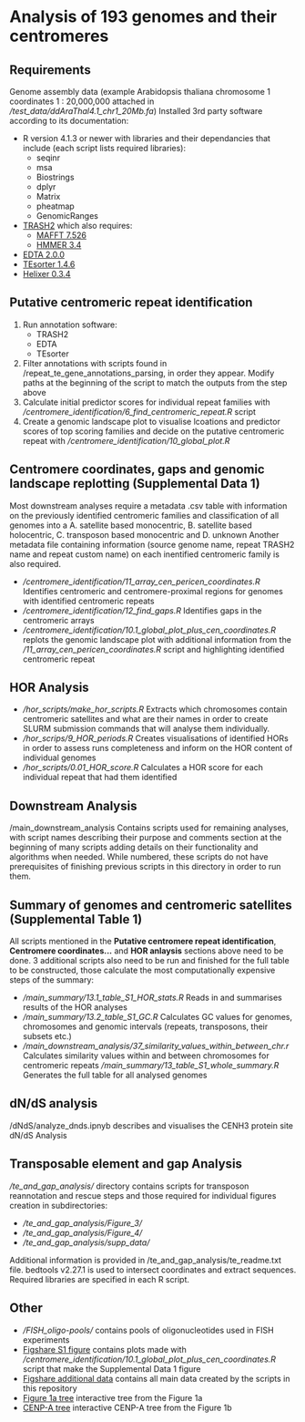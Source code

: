 # Analysis of 193 genomes and their centromeres
## Requirements
Genome assembly data (example Arabidopsis thaliana chromosome 1 coordinates 1 : 20,000,000 attached in _/test_data/ddAraThal4.1_chr1_20Mb.fa_)
Installed 3rd party software according to its documentation:
* R version 4.1.3 or newer with libraries and their dependancies that include (each script lists required libraries):
	* seqinr
	* msa
	* Biostrings
	* dplyr
	* Matrix
	* pheatmap
	* GenomicRanges
* [TRASH2](https://github.com/vlothec/TRASH_2) which also requires:
	* [MAFFT 7.526](https://mafft.cbrc.jp/alignment/software/)
	* [HMMER 3.4](http://hmmer.org/download.html)
* [EDTA 2.0.0](https://github.com/oushujun/EDTA)
* [TEsorter 1.4.6](https://github.com/zhangrengang/TEsorter)
* [Helixer 0.3.4](https://github.com/weberlab-hhu/Helixer)
## Putative centromeric repeat identification
1. Run annotation software:
	* TRASH2
	* EDTA
	* TEsorter
2. Filter annotations with scripts found in /repeat_te_gene_annotations_parsing, in order they appear. Modify paths at the beginning of the script to match the outputs from the step above
3. Calculate initial predictor scores for individual repeat families with _/centromere_identification/6_find_centromeric_repeat.R_ script
4. Create a genomic landscape plot to visualise lcoations and predictor scores of top scoring families and decide on the putative centromeric repeat with _/centromere_identification/10_global_plot.R_
## Centromere coordinates, gaps and genomic landscape replotting (Supplemental Data 1)
Most downstream analyses require a metadata .csv table with information on the previously identified centromeric families and classification of all genomes into a A. satellite based monocentric, B. satellite based holocentric, C. transposon based monocentric and D. unknown
Another metadata file containing information (source genome name, repeat TRASH2 name and repeat custom name) on each inentified centromeric family is also required.
* _/centromere_identification/11_array_cen_pericen_coordinates.R_ Identifies centromeric and centromere-proximal regions for genomes with identified centromeric repeats
* _/centromere_identification/12_find_gaps.R_ Identifies gaps in the centromeric arrays
* _/centromere_identification/10.1_global_plot_plus_cen_coordinates.R_ replots the genomic landscape plot with additional information from the _/11_array_cen_pericen_coordinates.R_ script and highlighting identified centromeric repeat
## HOR Analysis
* _/hor_scripts/make_hor_scripts.R_ Extracts which chromosomes contain centromeric satellites and what are their names in order to create SLURM submission commands that will analyse them individually.
* _/hor_scrips/9_HOR_periods.R_ Creates visualisations of identified HORs in order to assess runs completeness and inform on the HOR content of individual genomes
* _/hor_scripts/0.01_HOR_score.R_ Calculates a HOR score for each individual repeat that had them identified 
## Downstream Analysis
/main_downstream_analysis Contains scripts used for remaining analyses, with script names describing their purpose and comments section at the beginning of many scripts adding details on their functionality and algorithms when needed.
While numbered, these scripts do not have prerequisites of finishing previous scripts in this directory in order to run them. 
## Summary of genomes and centromeric satellites (Supplemental Table 1)
All scripts mentioned in the **Putative centromere repeat identification**, **Centromere coordinates...** and **HOR anlaysis** sections above need to be done. 3 additional scripts also need to be run and finished for the full table to be constructed, those calculate the most computationally expensive steps of the summary:
* _/main_summary/13.1_table_S1_HOR_stats.R_ Reads in and summarises results of the HOR analyses
* _/main_summary/13.2_table_S1_GC.R_ Calculates GC values for genomes, chromosomes and genomic intervals (repeats, transposons, their subsets etc.)
* _/main_downstream_analysis/37_similarity_values_within_between_chr.r_ Calculates similarity values within and between chromosomes for centromeric repeats
_/main_summary/13_table_S1_whole_summary.R_ Generates the full table for all analysed genomes
## dN/dS analysis
/dNdS/analyze_dnds.ipnyb describes and visualises the CENH3 protein site dN/dS Analysis
## Transposable element and gap Analysis
_/te_and_gap_analysis/_ directory contains scripts for transposon reannotation and rescue steps and those required for individual figures creation in subdirectories:
* _/te_and_gap_analysis/Figure_3/_
* _/te_and_gap_analysis/Figure_4/_
* _/te_and_gap_analysis/supp_data/_

Additional information is provided in /te_and_gap_analysis/te_readme.txt file. bedtools v2.27.1 is used to intersect coordinates and extract sequences. Required libraries are specified in each R script.

## Other
* _/FISH_oligo-pools/_ contains pools of oligonucleotides used in FISH experiments
* [Figshare S1 figure](https://figshare.com/articles/dataset/193centromeres_S1/29436083) contains plots made with _/centromere_identification/10.1_global_plot_plus_cen_coordinates.R_ script that make the Supplemental Data 1 figure
* [Figshare additional data](https://figshare.com/articles/dataset/193centromeres/29412917) contains all main data created by the scripts in this repository
* [Figure 1a tree](https://itol.embl.de/tree/1311113034200051747154156) interactive tree from the Figure 1a
* [CENP-A tree](https://itol.embl.de/tree/1311113034361481747416799) interactive CENP-A tree from the Figure 1b

